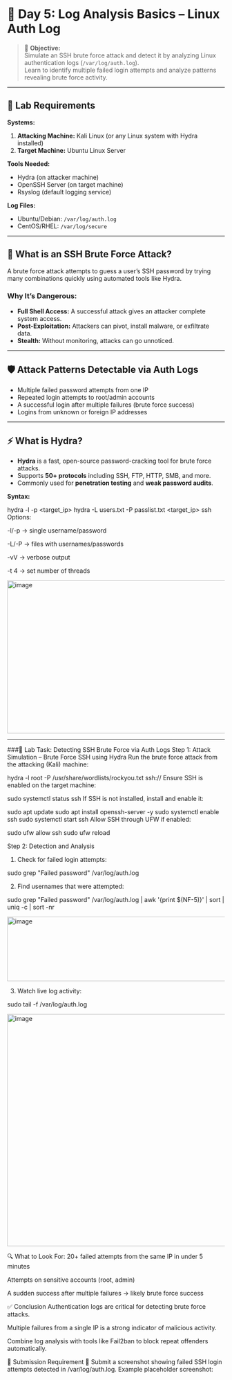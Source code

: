 # 🔐 Day 5: Log Analysis Basics – Linux Auth Log

> 🎯 **Objective:**  
> Simulate an SSH brute force attack and detect it by analyzing Linux authentication logs (`/var/log/auth.log`).  
> Learn to identify multiple failed login attempts and analyze patterns revealing brute force activity.

---

## 🧰 Lab Requirements

**Systems:**
1. **Attacking Machine:** Kali Linux (or any Linux system with Hydra installed)
2. **Target Machine:** Ubuntu Linux Server

**Tools Needed:**
- Hydra (on attacker machine)
- OpenSSH Server (on target machine)
- Rsyslog (default logging service)

**Log Files:**
- Ubuntu/Debian: `/var/log/auth.log`
- CentOS/RHEL: `/var/log/secure`

---

## 🧠 What is an SSH Brute Force Attack?

A brute force attack attempts to guess a user’s SSH password by trying many combinations quickly using automated tools like Hydra.

### Why It’s Dangerous:
- **Full Shell Access:** A successful attack gives an attacker complete system access.  
- **Post-Exploitation:** Attackers can pivot, install malware, or exfiltrate data.  
- **Stealth:** Without monitoring, attacks can go unnoticed.

---

## 🛡️ Attack Patterns Detectable via Auth Logs
- Multiple failed password attempts from one IP  
- Repeated login attempts to root/admin accounts  
- A successful login after multiple failures (brute force success)  
- Logins from unknown or foreign IP addresses  

---

## ⚡ What is Hydra?
- **Hydra** is a fast, open-source password-cracking tool for brute force attacks.  
- Supports **50+ protocols** including SSH, FTP, HTTP, SMB, and more.  
- Commonly used for **penetration testing** and **weak password audits**.

**Syntax:**

hydra -l <username> -p <password> <target_ip> <protocol>
hydra -L users.txt -P passlist.txt <target_ip> ssh
Options:

-l/-p → single username/password

-L/-P → files with usernames/passwords

-vV → verbose output

-t 4 → set number of threads

<img width="975" height="354" alt="image" src="https://github.com/user-attachments/assets/ec12cb33-954c-4a70-b0a7-6bff1e65229a" />

---

###🧪 Lab Task: Detecting SSH Brute Force via Auth Logs
Step 1: Attack Simulation – Brute Force SSH using Hydra
Run the brute force attack from the attacking (Kali) machine:

hydra -l root -P /usr/share/wordlists/rockyou.txt ssh://<Target-IP>
Ensure SSH is enabled on the target machine:

sudo systemctl status ssh
If SSH is not installed, install and enable it:

sudo apt update
sudo apt install openssh-server -y
sudo systemctl enable ssh
sudo systemctl start ssh
Allow SSH through UFW if enabled:

sudo ufw allow ssh
sudo ufw reload

Step 2: Detection and Analysis

1. Check for failed login attempts:

sudo grep "Failed password" /var/log/auth.log

2. Find usernames that were attempted:

sudo grep "Failed password" /var/log/auth.log | awk '{print $(NF-5)}' | sort | uniq -c | sort -nr

<img width="975" height="149" alt="image" src="https://github.com/user-attachments/assets/49748c58-4544-412f-b478-d677e50125bc" />

3. Watch live log activity:

sudo tail -f /var/log/auth.log

<img width="975" height="537" alt="image" src="https://github.com/user-attachments/assets/5f96391c-2aff-476b-9e84-342e031ba0c4" />

🔍 What to Look For:
20+ failed attempts from the same IP in under 5 minutes

Attempts on sensitive accounts (root, admin)

A sudden success after multiple failures → likely brute force success

✅ Conclusion
Authentication logs are critical for detecting brute force attacks.

Multiple failures from a single IP is a strong indicator of malicious activity.

Combine log analysis with tools like Fail2ban to block repeat offenders automatically.

📸 Submission Requirement
🎯 Submit a screenshot showing failed SSH login attempts detected in /var/log/auth.log.
Example placeholder screenshot:
